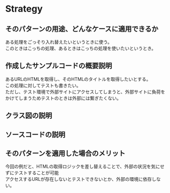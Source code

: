 # Strategy

## そのパターンの用途、どんなケースに適用できるか
ある処理をごっそり入れ替えたいというときに使う。  
このときはこっちの処理、あるときはこっちの処理を使いたいというとき。  

## 作成したサンプルコードの概要説明
あるURLのHTMLを取得し、そのHTMLのタイトルを取得したいとする。  
この処理に対してテストも書きたい。  
ただし、テスト環境で外部サイトにアクセスしてしまうと、外部サイトに負荷をかけてしまうためテストのときは外部には繋ぎたくない。  

## クラス図の説明

## ソースコードの説明

## そのパターンを適用した場合のメリット
今回の例だと、HTMLの取得ロジックを差し替えることで、外部の状況を気にせずにテストすることが可能  
アクセスするURLが存在しないとテストできないとか、外部の環境に依存しない。  

